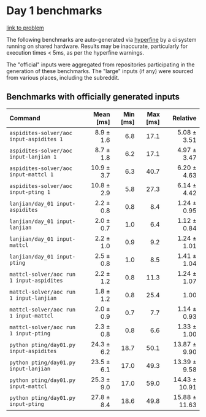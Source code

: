 # Day 1 benchmarks

[link to problem](http://adventofcode.com/2022/day/1)

The following benchmarks are auto-generated via [hyperfine](https://github.com/sharkdp/hyperfine) by a ci system running on shared hardware. Results may be inaccurate, particularly for execution times < 5ms, as per the hyperfine warnings.

The "official" inputs were aggregated from repositories participating in the generation of these benchmarks. The "large" inputs (if any) were sourced from various places, including the subreddit.

## Benchmarks with officially generated inputs
| Command | Mean [ms] | Min [ms] | Max [ms] | Relative |
|:---|---:|---:|---:|---:|
| `aspidites-solver/aoc input-aspidites 1` | 8.9 ± 1.6 | 6.8 | 17.1 | 5.08 ± 3.51 |
| `aspidites-solver/aoc input-lanjian 1` | 8.7 ± 1.8 | 6.2 | 17.1 | 4.97 ± 3.47 |
| `aspidites-solver/aoc input-mattcl 1` | 10.9 ± 3.7 | 6.3 | 40.7 | 6.20 ± 4.63 |
| `aspidites-solver/aoc input-pting 1` | 10.8 ± 2.9 | 5.8 | 27.3 | 6.14 ± 4.42 |
| `lanjian/day_01 input-aspidites` | 2.2 ± 0.8 | 0.8 | 8.4 | 1.24 ± 0.95 |
| `lanjian/day_01 input-lanjian` | 2.0 ± 0.7 | 1.0 | 6.4 | 1.12 ± 0.84 |
| `lanjian/day_01 input-mattcl` | 2.2 ± 1.0 | 0.9 | 9.2 | 1.24 ± 1.01 |
| `lanjian/day_01 input-pting` | 2.5 ± 0.8 | 1.0 | 8.5 | 1.41 ± 1.04 |
| `mattcl-solver/aoc run 1 input-aspidites` | 2.2 ± 1.2 | 0.8 | 11.3 | 1.24 ± 1.07 |
| `mattcl-solver/aoc run 1 input-lanjian` | 1.8 ± 1.2 | 0.8 | 25.4 | 1.00 |
| `mattcl-solver/aoc run 1 input-mattcl` | 2.0 ± 0.9 | 0.7 | 7.7 | 1.14 ± 0.93 |
| `mattcl-solver/aoc run 1 input-pting` | 2.3 ± 0.8 | 0.8 | 6.6 | 1.33 ± 1.00 |
| `python pting/day01.py input-aspidites` | 24.3 ± 6.2 | 18.7 | 50.1 | 13.87 ± 9.90 |
| `python pting/day01.py input-lanjian` | 23.5 ± 6.1 | 17.0 | 49.3 | 13.39 ± 9.58 |
| `python pting/day01.py input-mattcl` | 25.3 ± 9.0 | 17.0 | 59.0 | 14.43 ± 10.91 |
| `python pting/day01.py input-pting` | 27.8 ± 8.4 | 18.6 | 49.8 | 15.88 ± 11.63 |
